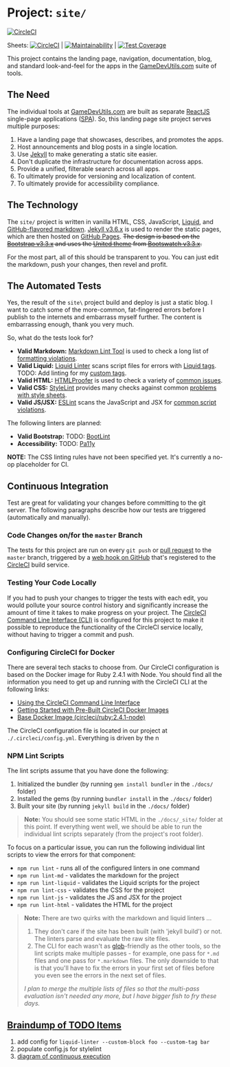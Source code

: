 # Project: `site/`

[![CircleCI](https://circleci.com/gh/GameDevUtils/site.svg?style=shield)](https://circleci.com/gh/GameDevUtils/site)

Sheets: [![CircleCI](https://circleci.com/gh/GameDevUtils/sheets.svg?style=shield)](https://circleci.com/gh/GameDevUtils/sheets) | [![Maintainability](https://api.codeclimate.com/v1/badges/37211e3dc0c97a803e08/maintainability)](https://codeclimate.com/github/GameDevUtils/sheets/maintainability) | [![Test Coverage](https://api.codeclimate.com/v1/badges/37211e3dc0c97a803e08/test_coverage)](https://codeclimate.com/github/GameDevUtils/sheets/test_coverage)

This project contains the landing page, navigation, documentation, blog, and standard look-and-feel for the apps in the [GameDevUtils.com](http://gamedevutils.com/) suite of tools.

## The Need

The individual tools at [GameDevUtils.com](http://gamedevutils.com/) are built as separate [ReactJS](https://reactjs.org/) single-page applications ([SPA](https://reactjs.org/docs/glossary.html)). So, this landing page site project serves multiple purposes:

1. Have a landing page that showcases, describes, and promotes the apps.
1. Host announcements and blog posts in a single location.
1. Use [Jekyll](https://jekyllrb.com/) to make generating a static site easier.
1. Don't duplicate the infrastructure for documentation across apps.
1. Provide a unified, filterable search across all apps.
1. To ultimately provide for versioning and localization of content.
1. To ultimately provide for accessibility compliance.

## The Technology

The `site/` project is written in vanilla HTML, CSS, JavaScript, [Liquid](https://github.com/Shopify/liquid/wiki/liquid-for-designers), and [GitHub-flavored markdown](https://help.github.com/categories/writing-on-github/). [Jekyll v3.6.x](https://jekyllrb.com/) is used to render the static pages, which are then hosted on [GitHub Pages](https://pages.github.com/). ~~The design is based on the [Bootstrap v3.3.x](https://getbootstrap.com/docs/3.3/) and uses the [United theme](https://bootswatch.com/3/united/) from [Bootswatch v3.3.x](https://bootswatch.com/3/).~~

For the most part, all of this should be transparent to you. You can just edit the markdown, push your changes, then revel and profit.

## The Automated Tests

Yes, the result of the `site\` project build and deploy is just a static blog. I want to catch some of the more-common, fat-fingered errors before I publish to the internets and embarrass myself further. The content is embarrassing enough, thank you very much.

So, what do the tests look for?

* **Valid Markdown:** [Markdown Lint Tool](https://github.com/markdownlint/markdownlint#markdown-lint-tool) is used to check a long list of [formatting violations](https://github.com/markdownlint/markdownlint/blob/master/docs/RULES.md#rules).
* **Valid Liquid:** [Liquid Linter](https://github.com/tomheller/liquid-linter) scans script files for errors with [Liquid tags](https://help.shopify.com/themes/liquid/tags). TODO: Add linting for my [custom tags](https://dealerdirect.github.io/liquid-linter-cli/#custom-blocks-and-tags).
* **Valid HTML:** [HTMLProofer](https://github.com/gjtorikian/html-proofer#htmlproofer) is used to check a variety of [common issues](https://github.com/gjtorikian/html-proofer#whats-tested).
* **Valid CSS:** [StyleLint](https://stylelint.io/) provides many checks against common [problems with style sheets](https://stylelint.io/user-guide/rules/).
* **Valid JS/JSX:** [ESLint](https://eslint.org/) scans the JavaScript and JSX for [common script violations](https://eslint.org/docs/rules/).

The following linters are planned:

* **Valid Bootstrap:** TODO: [BootLint](https://github.com/twbs/bootlint)
* **Accessibility:** TODO: [Pa11y](https://github.com/pa11y/pa11y-ci)

**NOTE:** The CSS linting rules have not been specified yet. It's currently a no-op placeholder for CI.

## Continuous Integration

Test are great for validating your changes before committing to the git server. The following paragraphs describe how our tests are triggered (automatically and manually).

### Code Changes on/for the `master` Branch

The tests for this project are run on every `git push` or [pull request](https://help.github.com/articles/about-pull-requests/) to the `master` branch, triggered by a [web hook on GitHub](https://developer.github.com/webhooks/) that's registered to the [CircleCI](https://circleci.com/) build service.

### Testing Your Code Locally

If you had to push your changes to trigger the tests with each edit, you would pollute your source control history and significantly increase the amount of time it takes to make progress on your project. The [CircleCI Command Line Interface (CLI)](https://circleci.com/docs/2.0/local-jobs/) is configured for this project to make it possible to reproduce the functionality of the CircleCI service locally, without having to trigger a commit and push.

### Configuring CircleCI for Docker

There are several tech stacks to choose from. Our CircleCI configuration is based on the Docker image for Ruby 2.4.1 with Node. You should find all the information you need to get up and running with the CircleCI CLI at the following links:

* [Using the CircleCI Command Line Interface](https://circleci.com/docs/2.0/local-jobs/)
* [Getting Started with Pre-Built CircleCI Docker Images](https://circleci.com/docs/2.0/circleci-images/)
* [Base Docker Image (circleci/ruby:2.4.1-node)](https://hub.docker.com/r/circleci/ruby/tags/)

The CircleCI configuration file is located in our project at `./.circleci/config.yml`. Everything is driven by the n

### NPM Lint Scripts

The lint scripts assume that you have done the following:

1. Initialized the bundler (by running `gem install bundler` in the `./docs/` folder)
1. Installed the gems (by running `bundler install` in the `./docs/` folder)
1. Built your site (by running `jekyll build` in the `./docs/` folder)

> **Note:** You should see some static HTML in the `./docs/_site/` folder at this point. If everything went well, we should be able to run the individual lint scripts separately (from the project's root folder).

To focus on a particular issue, you can run the following individual lint scripts to view the errors for that component:

* `npm run lint` - runs all of the configured linters in one command
* `npm run lint-md` - validates the markdown for the project
* `npm run lint-liquid` - validates the Liquid scripts for the project
* `npm run lint-css` - validates the CSS for the project
* `npm run lint-js` - validates the JS and JSX for the project
* `npm run lint-html` - validates the HTML for the project

> **Note:** There are two quirks with the markdown and liquid linters ...
>
> 1. They don't care if the site has been built (with 'jekyll build') or not. The linters parse and evaluate the raw site files.
> 1. The CLI for each wasn't as [glob](https://www.npmjs.com/package/glob)-friendly as the other tools, so the lint scripts make multiple passes - for example, one pass for `*.md` files and one pass for `*.markdown` files. The only downside to that is that you'll have to fix the errors in your first set of files before you even see the errors in the next set of files.
>
> *I plan to merge the multiple lists of files so that the multi-pass evaluation isn't needed any more, but I have bigger fish to fry these days.*

## [Braindump of TODO Items](#braindump-of-todo-items)

1. add config for `liquid-linter --custom-block foo --custom-tag bar`
1. populate config.js for stylelint
1. [diagram of continuous execution](https://lh3.googleusercontent.com/-DIuf9uT_nZE/VkIK7WD_52I/AAAAAAAADi4/GUNUqAnoFOUIfdkvPXgofabXU-uoryX4QCL0BGAYYCw/h298/Continuous%2BExecution.jpg)
